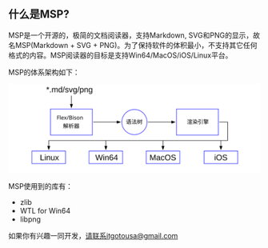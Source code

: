 
## 什么是MSP?

MSP是一个开源的，极简的文档阅读器，支持Markdown, SVG和PNG的显示，故名MSP(Markdown + SVG + PNG)。为了保持软件的体积最小，不支持其它任何格式的内容。MSP阅读器的目标是支持Win64/MacOS/iOS/Linux平台。

MSP的体系架构如下：

![](svg/x0001.svg)

MSP使用到的库有：
- zlib
- WTL for Win64
- libpng

如果你有兴趣一同开发，请联系itgotousa@gmail.com


